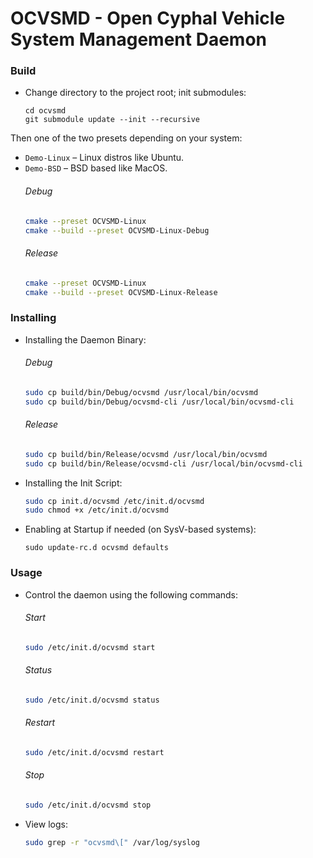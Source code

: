 # OCVSMD - Open Cyphal Vehicle System Management Daemon

### Build
- Change directory to the project root; init submodules:
  ```
  cd ocvsmd
  git submodule update --init --recursive
  ```
Then one of the two presets depending on your system:
- `Demo-Linux` – Linux distros like Ubuntu.
- `Demo-BSD` – BSD based like MacOS.
  ###### Debug
  ```bash
  cmake --preset OCVSMD-Linux
  cmake --build --preset OCVSMD-Linux-Debug
  ```
  ###### Release
  ```bash
  cmake --preset OCVSMD-Linux
  cmake --build --preset OCVSMD-Linux-Release
  ```

### Installing

- Installing the Daemon Binary:
  ###### Debug
  ```bash
  sudo cp build/bin/Debug/ocvsmd /usr/local/bin/ocvsmd
  sudo cp build/bin/Debug/ocvsmd-cli /usr/local/bin/ocvsmd-cli
  ```
  ###### Release
  ```bash
  sudo cp build/bin/Release/ocvsmd /usr/local/bin/ocvsmd
  sudo cp build/bin/Release/ocvsmd-cli /usr/local/bin/ocvsmd-cli
  ```
- Installing the Init Script:
  ```bash
  sudo cp init.d/ocvsmd /etc/init.d/ocvsmd
  sudo chmod +x /etc/init.d/ocvsmd
  ```

- Enabling at Startup if needed (on SysV-based systems):
  ```
  sudo update-rc.d ocvsmd defaults
  ```

### Usage
- Control the daemon using the following commands:
  ###### Start
  ```bash
  sudo /etc/init.d/ocvsmd start
  ```
  ###### Status
  ```bash
  sudo /etc/init.d/ocvsmd status
  ```
  ###### Restart
  ```bash
  sudo /etc/init.d/ocvsmd restart
  ```
  ###### Stop
  ```bash
  sudo /etc/init.d/ocvsmd stop
  ```
- View logs:
  ```bash
  sudo grep -r "ocvsmd\[" /var/log/syslog
  ```
